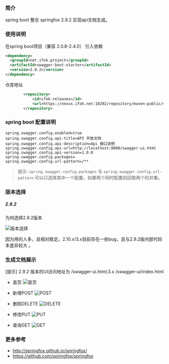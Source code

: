 ### 简介
spring boot 整合 springfox 2.9.2 实现api文档生成。
### 使用说明
在spring boot项目（兼容 2.0.8-2.4.0）
引入依赖
```xml
<dependency>
  <groupId>net.ifok.project</groupId>
  <artifactId>swagger-boot-starter</artifactId>
  <version>2.9.2</version>
</dependency>
```
仓库地址
```xml
        <repository>
            <id>ifok-releases</id>
            <url>https://nexus.ifok.net:10202/repository/maven-public/</url>
        </repository>
```

### spring boot 配置说明
````properties
spring.swagger.config.enabled=true
spring.swagger.config.api-title=API 开放文档
spring.swagger.config.api-description=Api 接口说明
spring.swagger.config.api-url=http://localhost:8080/swagger-ui.html
spring.swagger.config.api-version=1.0.0
spring.swagger.config.packages=
spring.swagger.config.url-pattern=/**
````
> 提示: `spring.swagger.config.packages` 与 `spring.swagger.config.url-pattern` 可以只选择其中一个配置，如果两个同时配置则回取两个的并集。 

### 版本选择
##### 2.9.2

为何选择2.9.2版本

![版本选择](screenshot/version.png)

因为用的人多，且相对稳定。2.10.x/3.x目前存在一些bug，且与2.9.2版内部代码本差异较大
。

### 生成文档展示
[提示] 2.9.2 版本的UI访问地址为 /swagger-ui.html;3.x /swagger-ui/index.html
- 首页
![首页](screenshot/swagger-home.png)

- 新增POST
![POST](screenshot/swagger-post.png)

- 删除DELETE
![DELETE](screenshot/swagger-delete.png)

- 修改PUT
![PUT](screenshot/swagger-put.png)

- 查询GET
![GET](screenshot/swagger-get.png)

### 更多参考

- http://springfox.github.io/springfox/
- https://github.com/springfox/springfox